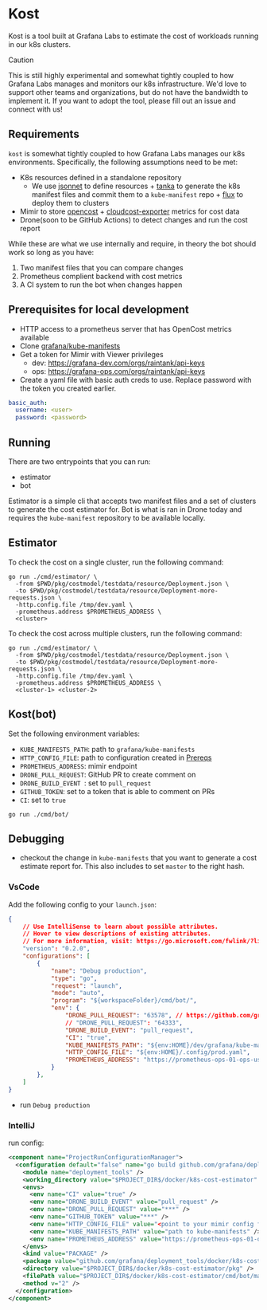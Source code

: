 # Kost

Kost is a tool built at Grafana Labs to estimate the cost of workloads running in our k8s clusters.

> [!CAUTION]
> This is still highly experimental and somewhat tightly coupled to how Grafana Labs manages and monitors our k8s infrastructure.
> We'd love to support other teams and organizations, but do not have the bandwidth to implement it.
> If you want to adopt the tool, please fill out an issue and connect with us!


## Requirements

`kost` is somewhat tightly coupled to how Grafana Labs manages our k8s environments.
Specifically, the following assumptions need to be met:
- K8s resources defined in a standalone repository
  - We use [jsonnet](https://jsonnet.org/) to define resources + [tanka](https://tanka.dev/) to generate the k8s manifest files and commit them to a `kube-manifest` repo + [flux](https://fluxcd.io/) to deploy them to clusters
- Mimir to store [opencost](https://github.com/opencost/opencost) + [cloudcost-exporter](https://github.com/grafana/cloudcost-exporter) metrics for cost data
- Drone(soon to be GitHub Actions) to detect changes and run the cost report

While these are what we use internally and require, in theory the bot should work so long as you have:
1. Two manifest files that you can compare changes
2. Prometheus complient backend with cost metrics
3. A CI system to run the bot when changes happen


## Prerequisites for local development

- HTTP access to a prometheus server that has OpenCost metrics available
- Clone [grafana/kube-manifests](github.com/grafana/kube-manifests)
- Get a token for Mimir with Viewer privileges
   - dev: https://grafana-dev.com/orgs/raintank/api-keys
   - ops: https://grafana-ops.com/orgs/raintank/api-keys
- Create a yaml file with basic auth creds to use. Replace password with the token you created earlier.

```yaml
basic_auth:
  username: <user>
  password: <password>
```

## Running

There are two entrypoints that you can run:
- estimator
- bot

Estimator is a simple cli that accepts two manifest files and a set of clusters to generate the cost estimator for.
Bot is what is ran in Drone today and requires the `kube-manifest` repository to be available locally.

## Estimator

To check the cost on a single cluster, run the following command:
```shell
go run ./cmd/estimator/ \
  -from $PWD/pkg/costmodel/testdata/resource/Deployment.json \
  -to $PWD/pkg/costmodel/testdata/resource/Deployment-more-requests.json \
  -http.config.file /tmp/dev.yaml \
  -prometheus.address $PROMETHEUS_ADDRESS \
  <cluster>
```

To check the cost across multiple clusters, run the following command:
```shell
go run ./cmd/estimator/ \
  -from $PWD/pkg/costmodel/testdata/resource/Deployment.json \
  -to $PWD/pkg/costmodel/testdata/resource/Deployment-more-requests.json \
  -http.config.file /tmp/dev.yaml \
  -prometheus.address $PROMETHEUS_ADDRESS \
  <cluster-1> <cluster-2>
```

## Kost(bot)

Set the following environment variables:

- `KUBE_MANIFESTS_PATH`: path to `grafana/kube-manifests`
- `HTTP_CONFIG_FILE`: path to configuration created in [Prereqs](#prerequisites)
- `PROMETHEUS_ADDRESS`: mimir endpoint
- `DRONE_PULL_REQUEST`: GitHub PR to create comment on
- `DRONE_BUILD_EVENT `: set to `pull_request`
- `GITHUB_TOKEN`: set to a token that is able to comment on PRs
- `CI`: set to `true`

```
go run ./cmd/bot/
```
## Debugging

- checkout the change in `kube-manifests` that you want to generate a cost estimate report for.
This also includes to set `master` to the right hash.

### VsCode

Add the following config to your `launch.json`:

```json
{
    // Use IntelliSense to learn about possible attributes.
    // Hover to view descriptions of existing attributes.
    // For more information, visit: https://go.microsoft.com/fwlink/?linkid=830387
    "version": "0.2.0",
    "configurations": [
        {
            "name": "Debug production",
            "type": "go",
            "request": "launch",
            "mode": "auto",
            "program": "${workspaceFolder}/cmd/bot/",
            "env": {
                "DRONE_PULL_REQUEST": "63578", // https://github.com/grafana/deployment_tools/pull/63578/
                // "DRONE_PULL_REQUEST": "64333",
                "DRONE_BUILD_EVENT": "pull_request",
                "CI": "true",
                "KUBE_MANIFESTS_PATH": "${env:HOME}/dev/grafana/kube-manifests",
                "HTTP_CONFIG_FILE": "${env:HOME}/.config/prod.yaml",
                "PROMETHEUS_ADDRESS": "https://prometheus-ops-01-ops-us-east-0.grafana-ops.net/api/prom"
            }
        },
    ]
}
```

- run `Debug production`

### IntelliJ

run config:
```xml
<component name="ProjectRunConfigurationManager">
  <configuration default="false" name="go build github.com/grafana/deployment_tools/docker/k8s-cost-estimator/cmd/bot" type="GoApplicationRunConfiguration" factoryName="Go Application" nameIsGenerated="true">
    <module name="deployment_tools" />
    <working_directory value="$PROJECT_DIR$/docker/k8s-cost-estimator" />
    <envs>
      <env name="CI" value="true" />
      <env name="DRONE_BUILD_EVENT" value="pull_request" />
      <env name="DRONE_PULL_REQUEST" value="***" />
      <env name="GITHUB_TOKEN" value="***" />
      <env name="HTTP_CONFIG_FILE" value="<point to your mimir config file>" />
      <env name="KUBE_MANIFESTS_PATH" value="path to kube-manifests" />
      <env name="PROMETHEUS_ADDRESS" value="https://prometheus-ops-01-ops-us-east-0.grafana-ops.net/api/prom" />
    </envs>
    <kind value="PACKAGE" />
    <package value="github.com/grafana/deployment_tools/docker/k8s-cost-estimator/cmd/bot" />
    <directory value="$PROJECT_DIR$/docker/k8s-cost-estimator/pkg" />
    <filePath value="$PROJECT_DIR$/docker/k8s-cost-estimator/cmd/bot/main.go" />
    <method v="2" />
  </configuration>
</component>
```